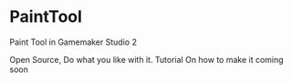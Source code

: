 # PaintTool
Paint Tool in Gamemaker Studio 2

Open Source, Do what you like with it.
Tutorial On how to make it coming soon
